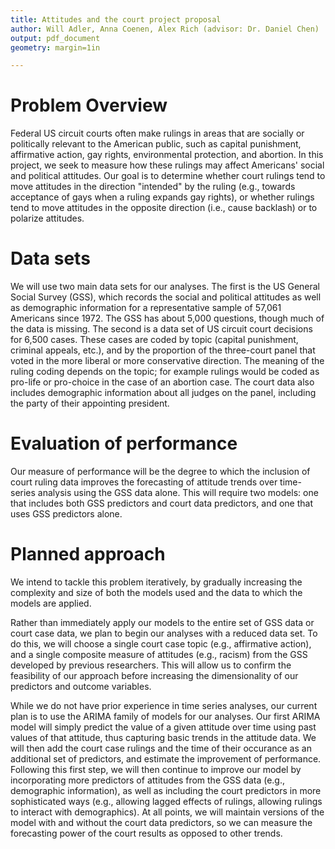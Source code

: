 ```yaml
---
title: Attitudes and the court project proposal
author: Will Adler, Anna Coenen, Alex Rich (advisor: Dr. Daniel Chen)
output: pdf_document
geometry: margin=1in

---
```



# Problem Overview

Federal US circuit courts often make rulings in areas that are socially or
politically relevant to the American public, such as capital punishment,
affirmative action, gay rights, environmental protection, and abortion. In this
project, we seek to measure how these rulings may affect Americans' social and
political attitudes. Our goal is to determine whether court rulings tend to move
attitudes in the direction "intended" by the ruling (e.g., towards acceptance of
gays when a ruling expands gay rights), or whether rulings tend to move
attitudes in the opposite direction (i.e., cause backlash) or to polarize attitudes.

# Data sets

We will use two main data sets for our analyses. The first is the US General Social
Survey (GSS), which records the social and political attitudes as well as demographic
information for a representative sample of 57,061 Americans since 1972. The GSS has about 5,000 questions, though much of the data is missing. The second is a
data set of US circuit court decisions for 6,500 cases. These cases are coded
by topic (capital punishment, criminal appeals, etc.), and by the proportion of
the three-court panel that voted in the more liberal or more conservative
direction. The meaning of the ruling coding depends on the topic; for example
rulings would be coded as pro-life or pro-choice in the case of an abortion
case. The court data also includes demographic information about all judges on
the panel, including the party of their appointing president.

# Evaluation of performance

Our measure of performance will be the degree to which the inclusion of court
ruling data improves the forecasting of attitude trends over time-series analysis
using the GSS data alone. This will require two models: one that includes both
GSS predictors and court data predictors, and one that uses GSS predictors alone.

# Planned approach

We intend to tackle this problem iteratively, by gradually increasing the
complexity and size of both the models used and the data to which the models are applied.

Rather than immediately apply our models to the entire set of GSS data or court
case data, we plan to begin our analyses with a reduced data set. To do this, we
will choose a single court case topic (e.g., affirmative action), and a single
composite measure of attitudes (e.g., racism) from the GSS developed by previous
researchers. This will allow us to confirm the feasibility of our approach
before increasing the dimensionality of our predictors and outcome variables.

While we do not have prior experience in time series analyses, our current plan
is to use the ARIMA family of models for our analyses. Our first ARIMA model
will simply predict the value of a given attitude over time using past values of
that attitude, thus capturing basic trends in the attitude data. We will then
add the court case rulings and the time of their occurance as an additional set
of predictors, and estimate the improvement of performance. Following this first
step, we will then continue to improve our model by incorporating more
predictors of attitudes from the GSS data (e.g., demographic information), as
well as including the court predictors in more sophisticated ways (e.g.,
allowing lagged effects of rulings, allowing rulings to interact with
demographics). At all points, we will maintain versions of the model with and
without the court data predictors, so we can measure the forecasting power of
the court results as opposed to other trends.
